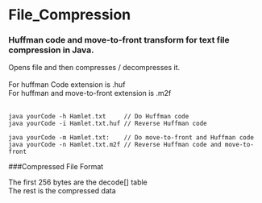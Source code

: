 # File_Compression

### Huffman code and move-to-front transform for text file compression in Java.
Opens file and then compresses / decompresses it.<br><br>
For huffman Code extension is .huf<br>
For huffman and move-to-front extension is .m2f
<br>
<br>

```
java yourCode -h Hamlet.txt     // Do Huffman code
java yourCode -i Hamlet.txt.huf // Reverse Huffman code

java yourCode -m Hamlet.txt:    // Do move-to-front and Huffman code
java yourCode -n Hamlet.txt.m2f // Reverse Huffman code and move-to-front
```

###Compressed File Format
>
The first 256 bytes are the decode[] table<br>
The rest is the compressed data
